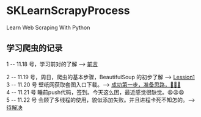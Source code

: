 # SKLearnScrapyProcess
Learn Web Scraping With Python  
## 学习爬虫的记录  
1 -- 11.18 号，学习前对的了解 --> [前言](https://github.com/AlexanderYeah/SKLearnScrapyProcess/blob/master/%E5%89%8D%E8%A8%80.md)      

2 -- 11.19 号，周日，爬虫的基本步骤，BeautifulSoup 的初步了解 --> [Lession1](https://github.com/AlexanderYeah/SKLearnScrapyProcess/blob/master/Lession1/lession1.md)  
3 -- 11.20 号 壁纸网获取套图入口下载。--> [成功第一步，准备思路，🤣🤣🤣](https://github.com/AlexanderYeah/SKLearnScrapyProcess/blob/master/Lession2/lession2.md)   
4 -- 11.21 号 睡前push代码，签到。今天这么困，最近感觉很缺觉。😫😫😫  
5 -- 11.22 号 会顾了多线程的使用，貌似添加失败。并且进程卡死不知怎的。-->[待解决](https://github.com/AlexanderYeah/SKLearnScrapyProcess/blob/master/Lession3/Lession3.md)

